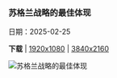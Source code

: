### 苏格兰战略的最佳体现

日期：2025-02-25

**下载**  |  [1920x1080](https://cn.bing.com/th?id=OHR.ArgyllStalker_ZH-CN0970395078_1920x1080.jpg)  |  [3840x2160](https://cn.bing.com/th?id=OHR.ArgyllStalker_ZH-CN0970395078_UHD.jpg)

![苏格兰战略的最佳体现](https://cn.bing.com/th?id=OHR.ArgyllStalker_ZH-CN0970395078_1920x1080.jpg "莱奇湖上的斯托克尔城堡，阿盖尔郡，苏格兰 (© WLDavies/Getty Images)")

